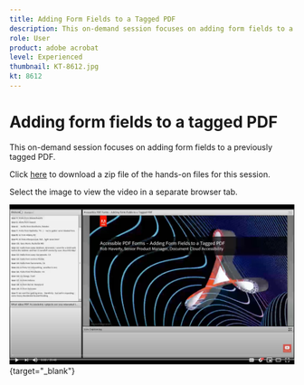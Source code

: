 ```yaml
---
title: Adding Form Fields to a Tagged PDF
description: This on-demand session focuses on adding form fields to a previously tagged PDF
role: User
product: adobe acrobat
level: Experienced
thumbnail: KT-8612.jpg
kt: 8612
---
```

# Adding form fields to a tagged PDF

This on-demand session focuses on adding form fields to a previously tagged PDF.

Click [here](../assets/accessibilitysession5.zip) to download a zip file of the hands-on files for this session.

Select the image to view the video in a separate browser tab.

[![Session 5 Video](../assets/Accessibilitysession5_YT.png)](https://youtu.be/vaM9R-mt5Jo){target="_blank"}